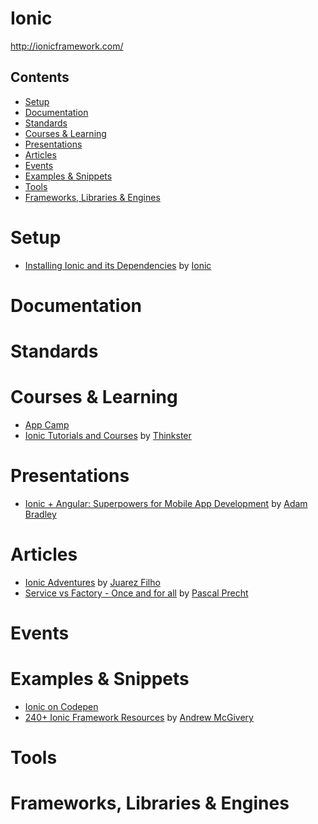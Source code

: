 # Ionic

http://ionicframework.com/

## Contents

- [Setup](#setup)
- [Documentation](#documentation)
- [Standards](#standards)
- [Courses & Learning](#courses--learning)
- [Presentations](#presentations)
- [Articles](#articles)
- [Events](#events)
- [Examples & Snippets](#examples--snippets)
- [Tools](#tools)
- [Frameworks, Libraries & Engines](#frameworks-libraries--engines)

# Setup

- [Installing Ionic and its Dependencies](http://ionicframework.com/docs/guide/installation.html) by
  [Ionic](http://ionicframework.com/)

# Documentation

# Standards

# Courses & Learning

- [App Camp](http://appcamp.io/)
- [Ionic Tutorials and Courses](https://thinkster.io/topics/ionic) by
  [Thinkster](https://thinkster.io/)

# Presentations

- [Ionic + Angular: Superpowers for Mobile App Development](http://adamdbradley.github.io/ionic-present/)
  by [Adam Bradley](https://github.com/adamdbradley)

# Articles

- [Ionic Adventures](https://github.com/juarezpaf/ionic-adventures) by
  [Juarez Filho](https://github.com/juarezpaf)
- [Service vs Factory - Once and for all](http://blog.thoughtram.io/angular/2015/07/07/service-vs-factory-once-and-for-all.html)
  by [Pascal Precht](https://twitter.com/PascalPrecht)

# Events

# Examples & Snippets

- [Ionic on Codepen](http://codepen.io/ionic/)
- [240+ Ionic Framework Resources](http://mcgivery.com/100-ionic-framework-resources/) by
  [Andrew McGivery](http://mcgivery.com/)

# Tools

# Frameworks, Libraries & Engines
